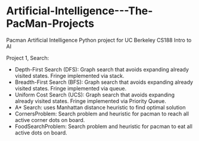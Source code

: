 # Artificial-Intelligence---The-PacMan-Projects
Pacman Artificial Intelligence Python project for UC Berkeley CS188 Intro to AI

Project 1, Search:

* Depth-First Search (DFS): Graph search that avoids expanding already visited states. Fringe implemented via stack.
* Breadth-First Search (BFS): Graph search that avoids expanding already visited states. Fringe implemented via queue.
* Uniform Cost Search (UCS): Graph search that avoids expanding already visited states. Fringe implemented via Priority Queue.
* A* Search: uses Manhattan distance heuristic to find optimal solution
* CornersProblem: Search problem and heuristic for pacman to reach all active corner dots on board.
* FoodSearchProblem: Search problem and heuristic for pacman to eat all active dots on board.
